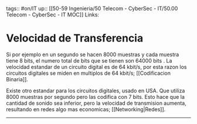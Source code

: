 tags:: #on/IT
up:: [[50-59 Ingenieria/50 Telecom - CyberSec - IT/50.00 Telecom - CyberSec - IT MOC]]
Links: 
# Velocidad de Transferencia
Si por ejemplo en un segundo se hacen 8000 muestras y cada muestra tiene 8 bits, el numero total de bits que se tienen son 64000 bits . La velocidad estandar de un circuito digital es de 64 kbit/s, por esta razon los circuitos digitales se miden en multiplos de 64 kbit/s; [[Codificacion Binaria]].

Existe otro estandar para los circuitos digitales, usado en USA. Que utiliza 8000 muestras por segundo pero las codifica con 7 bits. Esto hace que la cantidad de sonido sea inferior, pero la velocidad de transmision aumenta, resultando en redes algo mas economicas; [[Networking|Redes]].
___
